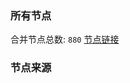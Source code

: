 ### 所有节点
合并节点总数: `880`
[节点链接](https://raw.githubusercontent.com/rzhy1/11/master/sub/sub_merge_base64.txt)

### 节点来源
